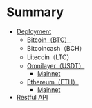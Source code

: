 # Summary

* [Deployment](README.md)
  * [Bitcoin（BTC）](btc.md)
  * Bitcoincash（BCH）
  * Litecoin（LTC）
  * [Omnilayer（USDT）](omnilayerusdt.md)
    * [Mainnet](omnilayerusdt/mainnet.md)
  * [Ethereum（ETH）](ethereumeth.md)
    * [Mainnet](ethereumeth/mainnet.md)
* [Restful API](chapter1.md)

